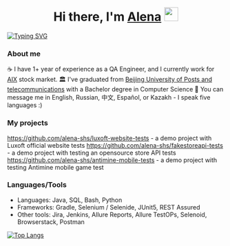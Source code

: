 <h1 align="center">Hi there, I'm <a href="https://www.linkedin.com/in/alena-gs/" target="_blank">Alena</a> 
<img src="https://github.com/blackcater/blackcater/raw/main/images/Hi.gif" height="32"/></h1>
<a href="https://git.io/typing-svg"><img align="center" src="https://readme-typing-svg.herokuapp.com?font=Fira+Code&pause=1000&color=AB75BD&width=435&lines=QA+Automation;Quality+Assurance+Engineer;Mobile+testing;Web+testing;API+testing" alt="Typing SVG" /></a>

### About me
:coffee: I have 1+ year of experience as a QA Engineer, and I currently work for [AIX](https://aix.kz/) stock market.
:classical_building: I've graduated from [Beijing University of Posts and telecommunications](https://www.bupt.edu.cn/#) with a Bachelor degree in Computer Science
💬 You can message me in English, Russian, 中文, Español, or Kazakh - I speak five languages :)

### My projects
https://github.com/alena-shs/luxoft-website-tests - a demo project with Luxoft official website tests
https://github.com/alena-shs/fakestoreapi-tests - a demo project with testing an opensource store API tests
https://github.com/alena-shs/antimine-mobile-tests - a demo project with testing Antimine mobile game test

### Languages/Tools
+ Languages: Java, SQL, Bash, Python
+ Frameworks: Gradle, Selenium / Selenide, JUnit5, REST Assured
+ Other tools: Jira, Jenkins, Allure Reports, Allure TestOPs, Selenoid, Browserstack, Postman

[![Top Langs](https://github-readme-stats.vercel.app/api/top-langs/?username=alena-shs&layout=compact)](https://github.com/anuraghazra/github-readme-stats)
